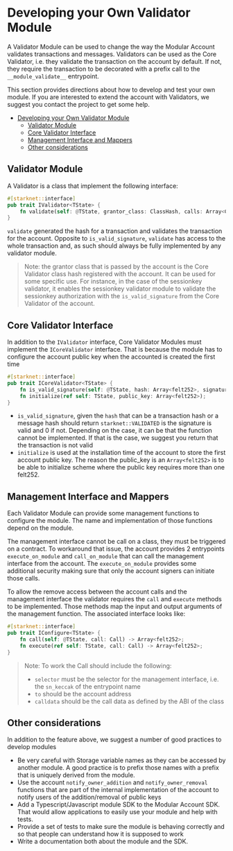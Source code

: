 # Developing your Own Validator Module

A Validator Module can be used to change the way the Modular Account validates
transactions and messages. Validators can be used as the Core Validator, i.e.
they validate the transaction on the account by default. If not, they require
the transaction to be decorated with a prefix call to the `__module_validate__`
entrypoint.

This section provides directions about how to develop and test your own module.
If you are interested to extend the account with Validators, we suggest you
contact the project to get some help.

- [Developing your Own Validator Module](#developing-your-own-validator-module)
  - [Validator Module](#validator-module)
  - [Core Validator Interface](#core-validator-interface)
  - [Management Interface and Mappers](#management-interface-and-mappers)
  - [Other considerations](#other-considerations)
  
## Validator Module

A Validator is a class that implement the following interface:

```rust
#[starknet::interface]
pub trait IValidator<TState> {
    fn validate(self: @TState, grantor_class: ClassHash, calls: Array<Call>) -> felt252;
}
```

`validate` generated the hash for a transaction and validates the transaction
for the account. Opposite to `is_valid_signature`, `validate` has access to
the whole transaction and, as such should always be fully implemented by any
validator module.

> Note: the grantor class that is passed by the account is the Core Validator
> class hash registered with the account. It can be used for some specific
> use. For instance, in the case of the sessionkey validator, it enables the
> sessionkey validator module to validate the sessionkey authorization with the
> `is_valid_signature` from the Core Validator of the account.

## Core Validator Interface

In addition to the `IValidator` interface, Core Validator Modules must implement
the `ICoreValidator` interface. That is because the module has to configure
the account public key when the accounted is created the first time

```rust
#[starknet::interface]
pub trait ICoreValidator<TState> {
    fn is_valid_signature(self: @TState, hash: Array<felt252>, signature: Array<felt252>) -> felt252;
    fn initialize(ref self: TState, public_key: Array<felt252>);
}
```

- `is_valid_signature`, given the `hash` that can be a transaction hash or a
  message hash should return `starknet::VALIDATED` is the signature is valid
  and 0 if not. Depending on the case, it can be that the function cannot be
  implemented. If that is the case, we suggest you return that the transaction
  is not valid
- `initialize` is used at the installation time of the account to store the
  first account public key. The reason the public_key is an `Array<felt252>` is
  to be able to initialize scheme where the public key requires more than one
  felt252.

## Management Interface and Mappers

Each Validator Module can provide some management functions to configure the
module. The name and implementation of those functions depend on the module. 

The management interface cannot be call on a class, they must be triggered on
a contract. To workaround that issue, the account provides 2 entrypoints
`execute_on_module` and `call_on_module` that can call the management
interface from the account. The `execute_on_module` provides some additional
security making sure that only the account signers can initiate those calls.

To allow the remove access between the account calls and the management
interface the validator requires the `call` and `execute` methods to be
implemented. Those methods map the input and output arguments of the management function. The associated interface looks like:

```rust
#[starknet::interface]
pub trait IConfigure<TState> {
    fn call(self: @TState, call: Call) -> Array<felt252>;
    fn execute(ref self: TState, call: Call) -> Array<felt252>;
}
```

> Note: To work the Call should include the following:
> - `selector` must be the selector for the management interface, i.e. the
>   `sn_keccak` of the entrypoint name
> - `to` should be the account address
> - `calldata` should be the call data as defined by the ABI of the class

## Other considerations

In addition to the feature above, we suggest a number of good practices to
develop modules

- Be very careful with Storage variable names as they can be accessed by
  another module. A good practice is to prefix those names with a prefix
  that is uniquely derived from the module. 
- Use the account `notify_owner_addition` and `notify_owner_removal` functions
  that are part of the internal implementation of the account to notify users
  of the addition/removal of public keys
- Add a Typescript/Javascript module SDK to the Modular Account SDK. That would
  allow applications to easily use your module and help with tests.
- Provide a set of tests to make sure the module is behaving correctly and so
  that people can understand how it is supposed to work
- Write a documentation both about the module and the SDK.
